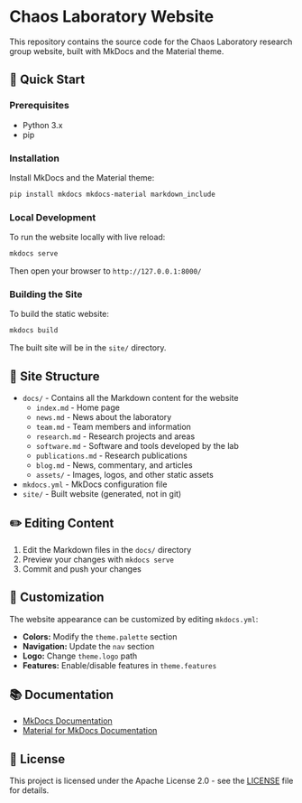 # Chaos Laboratory Website

This repository contains the source code for the Chaos Laboratory research group website, built with MkDocs and the Material theme.

## 🚀 Quick Start

### Prerequisites

- Python 3.x
- pip

### Installation

Install MkDocs and the Material theme:

```bash
pip install mkdocs mkdocs-material markdown_include
```

### Local Development

To run the website locally with live reload:

```bash
mkdocs serve
```

Then open your browser to `http://127.0.0.1:8000/`

### Building the Site

To build the static website:

```bash
mkdocs build
```

The built site will be in the `site/` directory.

## 📁 Site Structure

- `docs/` - Contains all the Markdown content for the website
  - `index.md` - Home page
  - `news.md`  - News about the laboratory
  - `team.md` - Team members and information
  - `research.md` - Research projects and areas
  - `software.md` - Software and tools developed by the lab
  - `publications.md` - Research publications
  - `blog.md` - News, commentary, and articles
  - `assets/` - Images, logos, and other static assets
- `mkdocs.yml` - MkDocs configuration file
- `site/` - Built website (generated, not in git)

## ✏️ Editing Content

1. Edit the Markdown files in the `docs/` directory
2. Preview your changes with `mkdocs serve`
3. Commit and push your changes

## 🎨 Customization

The website appearance can be customized by editing `mkdocs.yml`:

- **Colors:** Modify the `theme.palette` section
- **Navigation:** Update the `nav` section
- **Logo:** Change `theme.logo` path
- **Features:** Enable/disable features in `theme.features`

## 📚 Documentation

- [MkDocs Documentation](https://www.mkdocs.org/)
- [Material for MkDocs Documentation](https://squidfunk.github.io/mkdocs-material/)

## 📄 License

This project is licensed under the Apache License 2.0 - see the [LICENSE](LICENSE) file for details.
